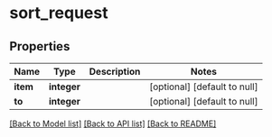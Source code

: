# sort_request

## Properties
Name | Type | Description | Notes
------------ | ------------- | ------------- | -------------
**item** | **integer** |  | [optional] [default to null]
**to** | **integer** |  | [optional] [default to null]

[[Back to Model list]](../README.md#documentation-for-models) [[Back to API list]](../README.md#documentation-for-api-endpoints) [[Back to README]](../README.md)


